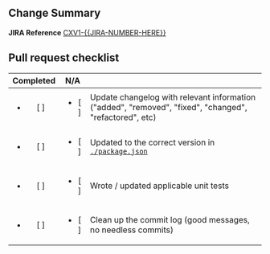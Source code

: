 ## Change Summary ##
**JIRA Reference** [CXV1-{{JIRA-NUMBER-HERE}}](https://liveops.atlassian.net/browse/CXV1-{{JIRA-NUMBER-HERE}})

## Pull request checklist ##

| Completed |       N/A      |                                                                                                  |
|:---------:|:--------------:|--------------------------------------------------------------------------------------------------|
|    <ul><li>[ ] </li></ul>    |       <ul><li>[ ] </li></ul>      | Update changelog with relevant information ("added", "removed", "fixed", "changed", "refactored", etc) |
|    <ul><li>[ ] </li></ul>    |       <ul><li>[ ] </li></ul>      | Updated to the correct version in [`./package.json`](https://github.com/liveops/cxengage-javascript-sdk/blob/master/package.json)              |
|    <ul><li>[ ] </li></ul>    |       <ul><li>[ ] </li></ul>      | Wrote / updated applicable unit tests                                                            |
|    <ul><li>[ ] </li></ul>    |       <ul><li>[ ] </li></ul>      | Clean up the commit log (good messages, no needless commits)                                     |
